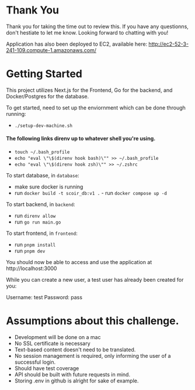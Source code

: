 # Thank You

Thank you for taking the time out to review this. If you have any questionns, don't hestiate to let me know. Looking forward to chatting with you!

Application has also been deployed to EC2, available here: http://ec2-52-3-241-109.compute-1.amazonaws.com/

# Getting Started

This project utilizes Next.js for the Frontend, Go for the backend, and Docker/Postgres for the database.

To get started, need to set up the enviornment which can be done through running:

- `./setup-dev-machine.sh`

#### The following links direnv up to whatever shell you're using.
- `touch ~/.bash_profile`
- `echo "eval \"\$(direnv hook bash)\"" >> ~/.bash_profile`
- `echo "eval \"\$(direnv hook zsh)\"" >> ~/.zshrc`

To start database, in `database`:

- make sure docker is running
- run `docker build -t scoir_db:v1 .` - run `docker compose up -d`

To start backend, in `backend`:

- run `direnv allow`
- run `go run main.go`

To start frontend, in `frontend`:

- run `pnpm install`
- run `pnpm dev`

You should now be able to access and use the application at http://localhost:3000

While you can create a new user, a test user has already been created for you: 

Username: test
Password: pass

# Assumptions about this challenge.

- Development will be done on a mac
- No SSL certificate is necessary
- Text-based content doesn't need to be translated.
- No session management is required, only informing the user of a successful login.
- Should have test coverage
- API should be built with future requests in mind.
- Storing .env in github is alright for sake of example.
